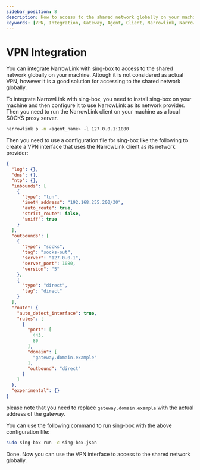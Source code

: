 ```yaml
---
sidebar_position: 8
description: How to access to the shared network globally on your machine using Narrowlink
keywords: [VPN, Integration, Gateway, Agent, Client, Narrowlink, Narrow, Link, Networking, Internet, Security, Privacy, Open Source, Self-hosted, Tutorial, How-to, Guide, Nat, Firewall, Proxy, Reverse Proxy, Tunnel]
---
```


# VPN Integration

You can integrate NarrowLink with [sing-box](https://github.com/SagerNet/sing-box) to access to the shared network globally on your machine. Altough it is not considered as actual VPN, however it is a good solution for accessing to the shared network globally.

To integrate NarrowLink with sing-box, you need to install sing-box on your machine and then configure it to use NarrowLink as its network provider. Then you need to run the NarrowLink client on your machine as a local SOCKS proxy server.

```bash
narrowlink p -n <agent_name> -l 127.0.0.1:1080
```

Then you need to use a configuration file for sing-box like the following to create a VPN interface that uses the NarrowLink client as its network provider:

```json
{
  "log": {},
  "dns": {},
  "ntp": {},
  "inbounds": [
    {
      "type": "tun",
      "inet4_address": "192.168.255.200/30",
      "auto_route": true,
      "strict_route": false,
      "sniff": true
    }
  ],
  "outbounds": [
    {
      "type": "socks",
      "tag": "socks-out",
      "server": "127.0.0.1",
      "server_port": 1080,
      "version": "5"
    },
    {
      "type": "direct",
      "tag": "direct"
    }
  ],
  "route": {
    "auto_detect_interface": true,
    "rules": [
      {
        "port": [
          443,
          80
        ],
        "domain": [
          "gateway.domain.example"
        ],
        "outbound": "direct"
      }
    ]
  },
  "experimental": {}
}
```

please note that you need to replace `gateway.domain.example` with the actual address of the gateway.

You can use the following command to run sing-box with the above configuration file:

```bash
sudo sing-box run -c sing-box.json
```

Done. Now you can use the VPN interface to access to the shared network globally.
